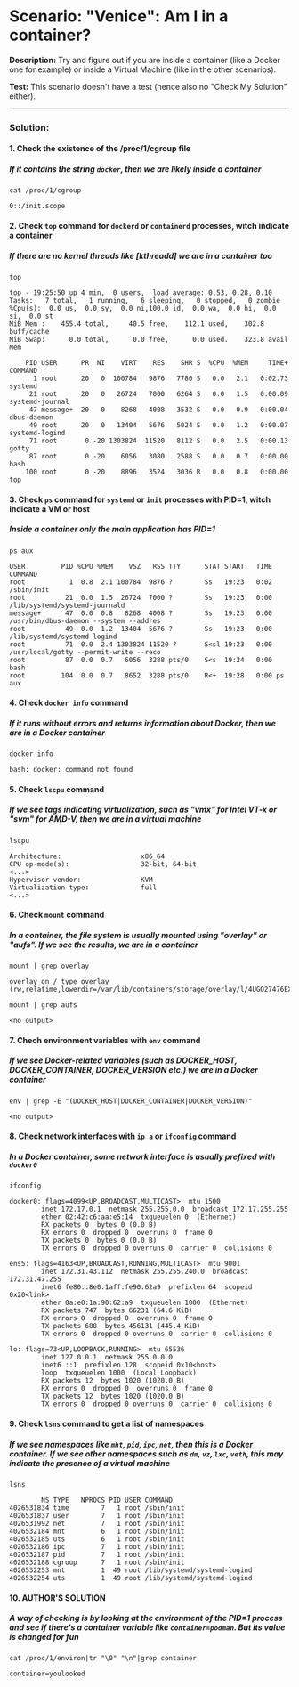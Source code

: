 # Scenario: "Venice": Am I in a container?

**Description:** Try and figure out if you are inside a container (like a Docker one for example) or inside a Virtual Machine (like in the other scenarios).  

**Test:** This scenario doesn't have a test (hence also no "Check My Solution" either).  


---

### Solution:
#### 1. Check the existence of the /proc/1/cgroup file
##### If it contains the string `docker`, then we are likely inside a container
`cat /proc/1/cgroup`  
```console
0::/init.scope
```


#### 2. Check `top` command for `dockerd` or `containerd` processes, witch indicate a container
##### If there are no kernel threads like [kthreadd] we are in a container too
`top`  
```console
top - 19:25:50 up 4 min,  0 users,  load average: 0.53, 0.28, 0.10
Tasks:   7 total,   1 running,   6 sleeping,   0 stopped,   0 zombie
%Cpu(s):  0.0 us,  0.0 sy,  0.0 ni,100.0 id,  0.0 wa,  0.0 hi,  0.0 si,  0.0 st
MiB Mem :    455.4 total,     40.5 free,    112.1 used,    302.8 buff/cache
MiB Swap:      0.0 total,      0.0 free,      0.0 used.    323.8 avail Mem 

    PID USER      PR  NI    VIRT    RES    SHR S  %CPU  %MEM     TIME+ COMMAND                           
      1 root      20   0  100784   9876   7780 S   0.0   2.1   0:02.73 systemd                           
     21 root      20   0   26724   7000   6264 S   0.0   1.5   0:00.09 systemd-journal                   
     47 message+  20   0    8268   4008   3532 S   0.0   0.9   0:00.04 dbus-daemon                       
     49 root      20   0   13404   5676   5024 S   0.0   1.2   0:00.07 systemd-logind                    
     71 root       0 -20 1303824  11520   8112 S   0.0   2.5   0:00.13 gotty                             
     87 root       0 -20    6056   3080   2588 S   0.0   0.7   0:00.00 bash                              
    100 root       0 -20    8896   3524   3036 R   0.0   0.8   0:00.00 top  
```


#### 3. Check `ps` command for `systemd` or `init` processes with PID=1, witch indicate a VM or host
##### Inside a container only the main application has PID=1
`ps aux`  
```console
USER         PID %CPU %MEM    VSZ   RSS TTY      STAT START   TIME COMMAND
root           1  0.8  2.1 100784  9876 ?        Ss   19:23   0:02 /sbin/init
root          21  0.0  1.5  26724  7000 ?        Ss   19:23   0:00 /lib/systemd/systemd-journald
message+      47  0.0  0.8   8268  4008 ?        Ss   19:23   0:00 /usr/bin/dbus-daemon --system --addres
root          49  0.0  1.2  13404  5676 ?        Ss   19:23   0:00 /lib/systemd/systemd-logind
root          71  0.0  2.4 1303824 11520 ?       S<sl 19:23   0:00 /usr/local/gotty --permit-write --reco
root          87  0.0  0.7   6056  3288 pts/0    S<s  19:24   0:00 bash
root         104  0.0  0.7   8652  3288 pts/0    R<+  19:28   0:00 ps aux
```


#### 4. Check `docker info` command
##### If it runs without errors and returns information about Docker, then we are in a Docker container
`docker info`  
```console
bash: docker: command not found
```


#### 5. Check `lscpu` command
##### If we see tags indicating virtualization, such as "vmx" for Intel VT-x or "svm" for AMD-V, then we are in a virtual machine
`lscpu`  
```console
Architecture:                    x86_64
CPU op-mode(s):                  32-bit, 64-bit
<...>
Hypervisor vendor:               KVM
Virtualization type:             full
<...>
```


#### 6. Check `mount` command
##### In a container, the file system is usually mounted using "overlay" or "aufs". If we see the results, we are in a container
`mount | grep overlay`  
```console
overlay on / type overlay (rw,relatime,lowerdir=/var/lib/containers/storage/overlay/l/4UGO27476EXYY2UQSGBWL6EZC4:/var/lib/containers/storage/overlay/l/3JZQV4UY3FCO3W7SL3ERYENEZN:/var/lib/containers/storage/overlay/l/SCP4AZOKFN5HY4R5CQ5UVOYS7K:/var/lib/containers/storage/overlay/l/LPA46WOYFQ5ZHRJPEGNEEUCN36:/var/lib/containers/storage/overlay/l/WYTOBRCWJIZJALTLB3T5GBAQAB,upperdir=/var/lib/containers/storage/overlay/97d89e3f7cc7178dcfd77caeabf3350a092c5edad5ec553bf2ca84956755065f/diff,workdir=/var/lib/containers/storage/overlay/97d89e3f7cc7178dcfd77caeabf3350a092c5edad5ec553bf2ca84956755065f/work)
```

`mount | grep aufs`  
```console
<no output>
```


#### 7. Chech environment variables with `env` command
##### If we see Docker-related variables (such as DOCKER_HOST, DOCKER_CONTAINER, DOCKER_VERSION etc.) we are in a Docker container
`env | grep -E "(DOCKER_HOST|DOCKER_CONTAINER|DOCKER_VERSION)"`  
```console
<no output>
```


#### 8. Check network interfaces with `ip a` or `ifconfig` command
##### In a Docker container, some network interface is usually prefixed with `docker0`
`ifconfig`  
```console
docker0: flags=4099<UP,BROADCAST,MULTICAST>  mtu 1500
        inet 172.17.0.1  netmask 255.255.0.0  broadcast 172.17.255.255
        ether 02:42:c6:aa:e5:14  txqueuelen 0  (Ethernet)
        RX packets 0  bytes 0 (0.0 B)
        RX errors 0  dropped 0  overruns 0  frame 0
        TX packets 0  bytes 0 (0.0 B)
        TX errors 0  dropped 0 overruns 0  carrier 0  collisions 0

ens5: flags=4163<UP,BROADCAST,RUNNING,MULTICAST>  mtu 9001
        inet 172.31.43.112  netmask 255.255.240.0  broadcast 172.31.47.255
        inet6 fe80::8e0:1aff:fe90:62a9  prefixlen 64  scopeid 0x20<link>
        ether 0a:e0:1a:90:62:a9  txqueuelen 1000  (Ethernet)
        RX packets 747  bytes 66231 (64.6 KiB)
        RX errors 0  dropped 0  overruns 0  frame 0
        TX packets 688  bytes 456131 (445.4 KiB)
        TX errors 0  dropped 0 overruns 0  carrier 0  collisions 0

lo: flags=73<UP,LOOPBACK,RUNNING>  mtu 65536
        inet 127.0.0.1  netmask 255.0.0.0
        inet6 ::1  prefixlen 128  scopeid 0x10<host>
        loop  txqueuelen 1000  (Local Loopback)
        RX packets 12  bytes 1020 (1020.0 B)
        RX errors 0  dropped 0  overruns 0  frame 0
        TX packets 12  bytes 1020 (1020.0 B)
        TX errors 0  dropped 0 overruns 0  carrier 0  collisions 0
```


#### 9. Check `lsns` command to get a list of namespaces
##### If we see namespaces like `mht`, `pid`, `ipc`, `net`, then this is a Docker container. If we see other namespaces such as `dm`, `vz`, `lxc`, `veth`, this may indicate the presence of a virtual machine
`lsns`  
```console
        NS TYPE   NPROCS PID USER COMMAND
4026531834 time        7   1 root /sbin/init
4026531837 user        7   1 root /sbin/init
4026531992 net         7   1 root /sbin/init
4026532184 mnt         6   1 root /sbin/init
4026532185 uts         6   1 root /sbin/init
4026532186 ipc         7   1 root /sbin/init
4026532187 pid         7   1 root /sbin/init
4026532188 cgroup      7   1 root /sbin/init
4026532253 mnt         1  49 root /lib/systemd/systemd-logind
4026532254 uts         1  49 root /lib/systemd/systemd-logind
```


#### 10. AUTHOR'S SOLUTION
##### A way of checking is by looking at the environment of the PID=1 process and see if there's a container variable like `container=podman`. But its value is changed for fun
`cat /proc/1/environ|tr "\0" "\n"|grep container`  
```console
container=youlooked
```
